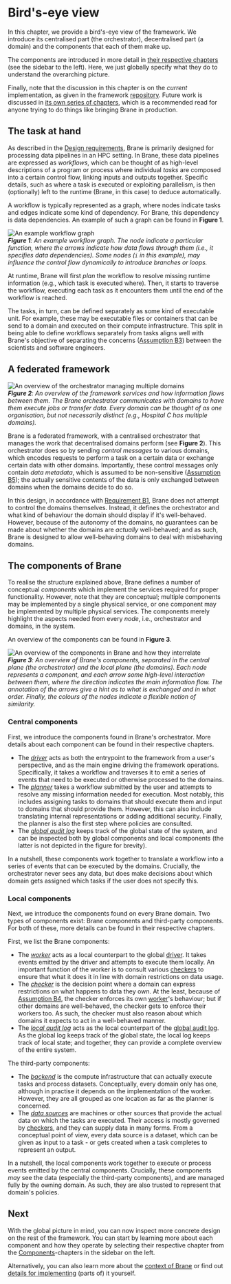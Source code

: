 # Bird's-eye view
In this chapter, we provide a bird's-eye view of the framework. We introduce its centralised part (the orchestrator), decentralised part (a domain) and the components that each of them make up.

The components are introduced in more detail in [their respective chapters](./components/overview.md) (see the sidebar to the left). Here, we just globally specify what they do to understand the overarching picture.

Finally, note that the discussion in this chapter is on the _current_ implementation, as given in the framework [repository](https://github.com/epi-project/brane). Future work is discussed in [its own series of chapters](../future/introduction.md), which is a recommended read for anyone trying to do things like bringing Brane in production.


## The task at hand
As described in the [Design requirements](../requirements/introduction.md), Brane is primarily designed for processing data pipelines in an HPC setting. In Brane, these data pipelines are expressed as _workflows_, which can be thought of as high-level descriptions of a program or process where individual _tasks_ are composed into a certain control flow, linking inputs and outputs together. Specific details, such as where a task is executed or exploiting parallelism, is then (optionally) left to the runtime (Brane, in this case) to deduce automatically.

A workflow is typically represented as a graph, where nodes indicate tasks and edges indicate some kind of dependency. For Brane, this dependency is data dependencies. An example of such a graph can be found in **Figure 1**.

![An example workflow graph](../assets/diagrams/Workflow.png)  
_**Figure 1**: An example workflow graph. The node indicate a particular function, where the arrows indicate how data flows through them (i.e., it specifies data dependencies). Some nodes (`i` in this example), may influence the control flow dynamically to introduce branches or loops._

At runtime, Brane will first _plan_ the workflow to resolve missing runtime information (e.g., which task is executed where). Then, it starts to traverse the workflow, executing each task as it encounters them until the end of the workflow is reached.

The tasks, in turn, can be defined separately as some kind of executable unit. For example, these may be executable files or containers that can be send to a domain and executed on their compute infrastructure. This split in being able to define workflows separately from tasks aligns well with Brane's objective of separating the concerns ([Assumption B3](../requirements/requirements.md#assumption-b3)) between the scientists and software engineers.


## A federated framework
![An overview of the orchestrator managing multiple domains](../assets/diagrams/Spider.png)  
_**Figure 2**: An overview of the framework services and how information flows between them. The Brane orchestrator communicates with domains to have them execute jobs or transfer data. Every domain can be thought of as one organisation, but not necessarily distinct (e.g., Hospital C has multiple domains)._

Brane is a federated framework, with a centralised orchestrator that manages the work that decentralised domains perform (see **Figure 2**). This orchestrator does so by sending _control messages_ to various domains, which encodes requests to perform a task on a certain data or exchange certain data with other domains. Importantly, these control messages only contain _data metadata_, which is assumed to be non-sensitive ([Assumption B5](../requirements/requirements.md#assumption-b5)); the actually sensitive contents of the data is only exchanged between domains when the domains decide to do so.

In this design, in accordance with [Requirement B1](../requirements/requirements.md#requirement-b1), Brane does not attempt to control the domains themselves. Instead, it defines the orchestrator and what kind of behaviour the domain should display if it's well-behaved. However, because of the autonomy of the domains, no guarantees can be made about whether the domains are _actually_ well-behaved; and as such, Brane is designed to allow well-behaving domains to deal with misbehaving domains.


## The components of Brane
To realise the structure explained above, Brane defines a number of conceptual _components_ which implement the services required for proper functionality. However, note that they are conceptual; multiple components may be implemented by a single physical service, or one component may be implemented by multiple physical services. The components merely highlight the aspects needed from every _node_, i.e., orchestrator and domains, in the system.

An overview of the components can be found in **Figure 3**.

![An overview of the components in Brane and how they interrelate](../assets/diagrams/Components.png)  
_**Figure 3**: An overview of Brane's components, separated in the central plane (the orchestrator) and the local plane (the domains). Each node represents a component, and each arrow some high-level interaction between them, where the direction indicates the main information flow. The annotation of the arrows give a hint as to what is exchanged and in what order. Finally, the colours of the nodes indicate a flexible notion of similarity._

### Central components
First, we introduce the components found in Brane's orchestrator. More details about each component can be found in their respective chapters.
- The [_driver_](./components/driver.md) acts as both the entrypoint to the framework from a user's perspective, and as the main engine driving the framework operations. Specifically, it takes a workflow and traverses it to emit a series of events that need to be executed or otherwise processed to the domains.
- The [_planner_](./components/planner.md) takes a workflow submitted by the user and attempts to resolve any missing information needed for execution. Most notably, this includes assigning tasks to domains that should execute them and input to domains that should provide them. However, this can also include translating internal representations or adding additional security. Finally, the planner is also the first step where policies are consulted.
- The [_global audit log_](./components/glog.md) keeps track of the global state of the system, and can be inspected both by global components and local components (the latter is not depicted in the figure for brevity).

In a nutshell, these components work together to translate a workflow into a series of events that can be executed by the domains. Crucially, the orchestrator never sees any data, but does make decisions about which domain gets assigned which tasks if the user does not specify this.

### Local components
Next, we introduce the components found on every Brane domain. Two types of components exist: Brane components and third-party components. For both of these, more details can be found in their respective chapters.

First, we list the Brane components:
- The [_worker_](./components/worker.md) acts as a local counterpart to the global [driver](#central-components). It takes events emitted by the driver and attempts to execute them locally. An important function of the worker is to consult various [checkers](#local-components) to ensure that what it does it in line with domain restrictions on data usage.
- The [_checker_](./components/checker.md) is the decision point where a domain can express restrictions on what happens to data they own. At the least, because of [Assumption B4](../requirements/requirements.md#assumption-b4), the checker enforces its own [worker](#local-components)'s behaviour; but if other domains are well-behaved, the checker gets to enforce their workers too. As such, the checker must also reason about which domains it expects to act in a well-behaved manner.
- The [_local audit log_](./components/llog.md) acts as the local counterpart of the [global audit log](#central-components). As the global log keeps track of the global state, the local log keeps track of local state; and together, they can provide a complete overview of the entire system.

The third-party components:
- The [_backend_](./components/backend.md) is the compute infrastructure that can actually execute tasks and process datasets. Conceptually, every domain only has one, although in practise it depends on the implementation of the worker. However, they are all grouped as one location as far as the planner is concerned.
- The [_data sources_](./components/data_source.md) are machines or other sources that provide the actual data on which the tasks are executed. Their access is mostly governed by [checkers](#local-components), and they can supply data in many forms. From a conceptual point of view, every data source is a dataset, which can be given as input to a task - or gets created when a task completes to represent an output.

In a nutshell, the local components work together to execute or process events emitted by the central components. Crucially, these components _may_ see the data (especially the third-party components), and are managed fully by the owning domain. As such, they are also trusted to represent that domain's policies.


## Next
With the global picture in mind, you can now inspect more concrete design on the rest of the framework. You can start by learning more about each component and how they operate by selecting their respective chapter from the [Components](./components/overview.md)-chapters in the sidebar on the left.

Alternatively, you can also learn more about the [context of Brane](../requirements/introduction.md) or find out [details for implementing](../spec/introduction.md) (parts of) it yourself.
